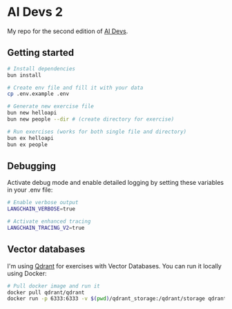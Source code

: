 # AI Devs 2

My repo for the second edition of [AI Devs](https://www.aidevs.pl/).

## Getting started

```bash
# Install dependencies
bun install

# Create env file and fill it with your data
cp .env.example .env

# Generate new exercise file
bun new helloapi
bun new people --dir # (create directory for exercise)

# Run exercises (works for both single file and directory)
bun ex helloapi
bun ex people
```

## Debugging

Activate debug mode and enable detailed logging by setting these variables in your .env file:

```bash
# Enable verbose output
LANGCHAIN_VERBOSE=true

# Activate enhanced tracing
LANGCHAIN_TRACING_V2=true
```

## Vector databases

I'm using [Qdrant](https://qdrant.tech/documentation/quick-start/) for exercises with Vector Databases. You can run it
locally using Docker:

```bash
# Pull docker image and run it
docker pull qdrant/qdrant
docker run -p 6333:6333 -v $(pwd)/qdrant_storage:/qdrant/storage qdrant/qdrant
```
